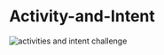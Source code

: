 # Activity-and-Intent

![activities and intent challenge](https://user-images.githubusercontent.com/53834888/145593808-f8833a02-28a4-4aa4-b5d0-ce1db98726b0.gif)

